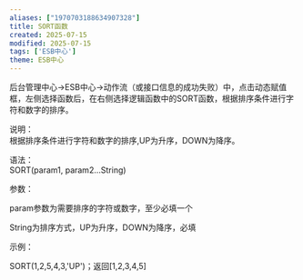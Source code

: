 ```yaml
---
aliases: ["1970703188634907328"]
title: SORT函数
created: 2025-07-15
modified: 2025-07-15
tags: ['ESB中心']
theme: ESB中心
---
```


后台管理中心->ESB中心->动作流（或接口信息的成功失败）中，点击动态赋值框，左侧选择函数后，在右侧选择逻辑函数中的SORT函数，根据排序条件进行字符和数字的排序。

说明：  
根据排序条件进行字符和数字的排序,UP为升序，DOWN为降序。

语法：  
SORT(param1, param2...String)

参数：

param参数为需要排序的字符或数字，至少必填一个

String为排序方式，UP为升序，DOWN为降序，必填

示例：

SORT(1,2,5,4,3,'UP')；返回[1,2,3,4,5]